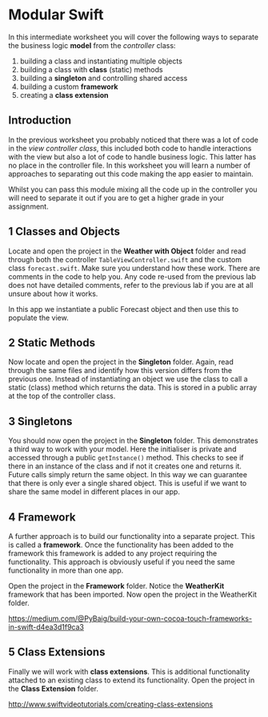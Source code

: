 # Modular Swift

In this intermediate worksheet you will cover the following ways to separate the business logic **model** from the *controller* class:

1. building a class and instantiating multiple objects
2. building a class with **class** (static) methods
3. building a **singleton** and controlling shared access
4. building a custom **framework**
5. creating a **class extension**

## Introduction

In the previous worksheet you probably noticed that there was a lot of code in the *view controller class*, this included both code to handle interactions with the view but also a lot of code to handle business logic. This latter has no place in the controller file. In this worksheet you will learn a number of approaches to separating out this code making the app easier to maintain.

Whilst you can pass this module mixing all the code up in the controller you will need to separate it out if you are to get a higher grade in your assignment.

## 1 Classes and Objects

Locate and open the project in the **Weather with Object** folder and read through both the controller `TableViewController.swift` and the custom class `forecast.swift`. Make sure you understand how these work. There are comments in the code to help you. Any code re-used from the previous lab does not have detailed comments, refer to the previous lab if you are at all unsure about how it works.

In this app we instantiate a public Forecast object and then use this to populate the view.

## 2 Static Methods

Now locate and open the project in the **Singleton** folder. Again, read through the same files and identify how this version differs from the previous one. Instead of instantiating an object we use the class to call a static (class) method which returns the data. This is stored in a public array at the top of the controller class.

## 3 Singletons

You should now open the project in the **Singleton** folder. This demonstrates a third way to work with your model. Here the initialiser is private and accessed through a public `getInstance()` method. This checks to see if there in an instance of the class and if not it creates one and returns it. Future calls simply return the same object. In this way we can guarantee that there is only ever a single shared object. This is useful if we want to share the same model in different places in our app.

## 4 Framework

A further approach is to build our functionality into a separate project. This is called a **framework**. Once the functionality has been added to the framework this framework is added to any project requiring the functionality. This approach is obviously useful if you need the same functionality in more than one app.

Open the project in the **Framework** folder. Notice the **WeatherKit** framework that has been imported. Now open the project in the WeatherKit folder.

https://medium.com/@PyBaig/build-your-own-cocoa-touch-frameworks-in-swift-d4ea3d1f9ca3

## 5 Class Extensions

Finally we will work with **class extensions**. This is additional functionality attached to an existing class to extend its functionality. Open the project in the **Class Extension** folder.

http://www.swiftvideotutorials.com/creating-class-extensions
